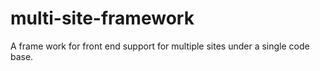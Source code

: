 # multi-site-framework
A frame work for front end support for multiple sites under a single code base.
